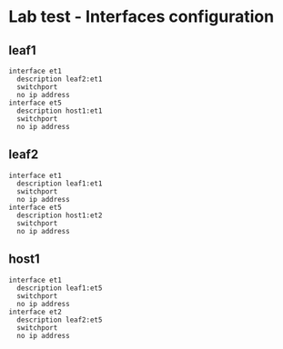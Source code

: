 # Lab test - Interfaces configuration
## leaf1
```
interface et1
  description leaf2:et1
  switchport
  no ip address
interface et5
  description host1:et1
  switchport
  no ip address

```
## leaf2
```
interface et1
  description leaf1:et1
  switchport
  no ip address
interface et5
  description host1:et2
  switchport
  no ip address

```
## host1
```
interface et1
  description leaf1:et5
  switchport
  no ip address
interface et2
  description leaf2:et5
  switchport
  no ip address

```
